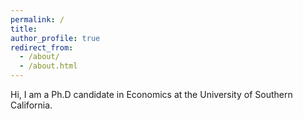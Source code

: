 ```yaml
---
permalink: /
title:
author_profile: true
redirect_from: 
  - /about/
  - /about.html
---
```


Hi, I am a Ph.D candidate in Economics at the University of Southern California.
